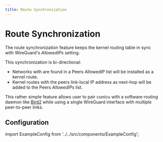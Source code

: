 ```yaml
---
title: Route Synchronization
---
```


# Route Synchronization

The route synchronization feature keeps the kernel routing table in sync with WireGuard's _AllowedIPs_ setting.

This synchronization is bi-directional:
- Networks with are found in a Peers AllowedIP list will be installed as a kernel route.
- Kernel routes with the peers link-local IP address as next-hop will be added to the Peers _AllowedIPs_ list.

This rather simple feature allows user to pair cunicu with a software routing daemon like [Bird2](https://bird.network.cz/) while using a single WireGuard interface with multiple peer-to-peer links.

## Configuration

import ExampleConfig from '../../src/components/ExampleConfig';

<ExampleConfig section="rtsync" />